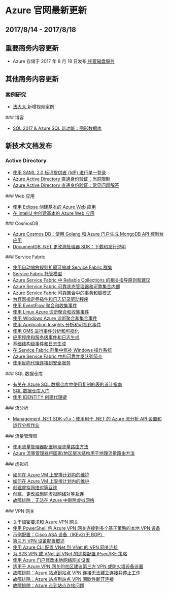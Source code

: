 <properties
	pageTitle="Azure 官网本周更新 | Azure"
    description="Azure 官网本周更新"
    services=""
    documentationCenter=""
    authors=""
    manager=""
    editor=""
    tags=""/>

<tags ms.service="weekly-updates" ms.date="" wacn.date="" wacn.lang="cn"/>

# Azure 官网最新更新

## 2017/8/14 - 2017/8/18
## 重要商务内容更新
<ul>
<li>Azure 存储于 2017 年 8 月 18 日发布<a id="weekly-updates-8-18_storage" href="/pricing/details/storage/"> 托管磁盘服务</a></li>
</ul>

## 其他商务内容更新
### 案例研究
<ul>
<li><a id="weekly-updates-8-18_fadada"  href="/partnerancasestudy/case-studies/fadada/">法大大 </a>新增视频案例</li>
</ul>
### 博客
<ul>
<li><a href="/blog/2017/08/18/SQL2017AzureSQLNewFunction-GraphicDatabase" id="weekly-updates-8-18_blog-SQL2017AzureSQLNewFunction-GraphicDatabase">SQL 2017 & Azure SQL 新功能：图形数据库</a></li>
</ul>


## 新技术文档发布
### Active Directory
<ul>
<li><a id="weekly-updates-8-18_docs-active-directory-aadconnect-federation-saml-idp" href="//docs.azure.cn/zh-cn/active-directory/connect/active-directory-aadconnect-federation-saml-idp">使用 SAML 2.0 标识提供者 (IdP) 进行单一登录</a></li>
<li><a id="weekly-updates-8-18_docs-active-directory-aadconnect-pass-through-authentication-current-limitations" href="//docs.azure.cn/zh-cn/active-directory/connect/active-directory-aadconnect-pass-through-authentication-current-limitations">Azure Active Directory 直通身份验证：当前限制</a></li>
<li><a id="weekly-updates-8-18_docs-active-directory-aadconnect-pass-through-authentication-faq" href="//docs.azure.cn/zh-cn/active-directory/connect/active-directory-aadconnect-pass-through-authentication-faq">Azure Active Directory 直通身份验证：常见问题解答</a></li>
</ul>
### Web 应用
<ul>
<li><a id="weekly-updates-8-18_docs-app-service-web-eclipse-create-hello-world-web-app" href="//docs.azure.cn/zh-cn/app-service-web/app-service-web-eclipse-create-hello-world-web-app">使用 Eclipse 创建基本的 Azure Web 应用</a></li>
<li><a id="weekly-updates-8-18_docs-app-service-web-intellij-create-hello-world-web-app" href="//docs.azure.cn/zh-cn/app-service-web/app-service-web-intellij-create-hello-world-web-app">在 IntelliJ 中创建基本的 Azure Web 应用</a></li>
</ul>
### CosmosDB
<ul>
<li><a id="weekly-updates-8-18_docs-create-mongodb-golang" href="//docs.azure.cn/zh-cn/cosmos-db/create-mongodb-golang">Azure Cosmos DB：使用 Golang 和 Azure 门户生成 MongoDB API 控制台应用</a></li>
<li><a id="weekly-updates-8-18_docs-documentdb-sdk-dotnet-changefeed" href="//docs.azure.cn/zh-cn/cosmos-db/documentdb-sdk-dotnet-changefeed">DocumentDB .NET 更改源处理器 SDK：下载和发行说明</a></li>
</ul>
### Service Fabric
<ul>
<li><a id="weekly-updates-8-18_docs-service-fabric-cluster-scale-up-down" href="//docs.azure.cn/zh-cn/service-fabric/service-fabric-cluster-scale-up-down">使用自动缩放规则扩展可缩减 Service Fabric 群集</a></li>
<li><a id="weekly-updates-8-18_docs-service-fabric-hosting-model" href="//docs.azure.cn/zh-cn/service-fabric/service-fabric-hosting-model">Service Fabric 托管模型</a></li>
<li><a id="weekly-updates-8-18_docs-service-fabric-reliable-services-reliable-collections-guidelines" href="//docs.azure.cn/zh-cn/service-fabric/service-fabric-reliable-services-reliable-collections-guidelines">Azure Service Fabric 中 Reliable Collections 的相关指导原则和建议</a></li>
<li><a id="weekly-updates-8-18_docs-service-fabric-reliable-services-reliable-collections-internals" href="//docs.azure.cn/zh-cn/service-fabric/service-fabric-reliable-services-reliable-collections-internals">Azure Service Fabric 可靠状态管理器和可靠集合内部</a></li>
<li><a id="weekly-updates-8-18_docs-service-fabric-reliable-services-reliable-collections-transactions-locks" href="//docs.azure.cn/zh-cn/service-fabric/service-fabric-reliable-services-reliable-collections-transactions-locks">Azure Service Fabric 可靠集合中的事务和锁模式</a></li>
<li><a id="weekly-updates-8-18_docs-service-fabric-containers-volume-logging-drivers" href="//docs.azure.cn/zh-cn/service-fabric/service-fabric-containers-volume-logging-drivers">为容器指定卷插件和日志记录驱动程序</a></li>
<li><a id="weekly-updates-8-18_docs-service-fabric-diagnostics-event-aggregation-eventflow" href="//docs.azure.cn/zh-cn/service-fabric/service-fabric-diagnostics-event-aggregation-eventflow">使用 EventFlow 聚合和收集事件</a></li>
<li><a id="weekly-updates-8-18_docs-service-fabric-diagnostics-event-aggregation-lad" href="//docs.azure.cn/zh-cn/service-fabric/service-fabric-diagnostics-event-aggregation-lad">使用 Linux Azure 诊断聚合和收集事件</a></li>
<li><a id="weekly-updates-8-18_docs-service-fabric-diagnostics-event-aggregation-wad" href="//docs.azure.cn/zh-cn/service-fabric/service-fabric-diagnostics-event-aggregation-wad">使用 Windows Azure 诊断聚合和集合事件</a></li>
<li><a id="weekly-updates-8-18_docs-service-fabric-diagnostics-event-analysis-appinsights" href="//docs.azure.cn/zh-cn/service-fabric/service-fabric-diagnostics-event-analysis-appinsights">使用 Application Insights 分析和可视化事件</a></li>
<li><a id="weekly-updates-8-18_docs-service-fabric-diagnostics-event-analysis-oms" href="//docs.azure.cn/zh-cn/service-fabric/service-fabric-diagnostics-event-analysis-oms">使用 OMS 进行事件分析和可视化</a></li>
<li><a id="weekly-updates-8-18_docs-service-fabric-diagnostics-event-generation-app" href="//docs.azure.cn/zh-cn/service-fabric/service-fabric-diagnostics-event-generation-app">应用程序和服务级事件和日志生成</a></li>
<li><a id="weekly-updates-8-18_docs-service-fabric-diagnostics-event-generation-infra" href="//docs.azure.cn/zh-cn/service-fabric/service-fabric-diagnostics-event-generation-infra">基础结构级事件和日志生成</a></li>
<li><a id="weekly-updates-8-18_docs-service-fabric-patch-orchestration-application" href="//docs.azure.cn/zh-cn/service-fabric/service-fabric-patch-orchestration-application">在 Service Fabric 群集中修补 Windows 操作系统</a></li>
<li><a id="weekly-updates-8-18_docs-service-fabric-reliable-services-reliable-concurrent-queue" href="//docs.azure.cn/zh-cn/service-fabric/service-fabric-reliable-services-reliable-concurrent-queue">Azure Service Fabric 中的可靠并发队列简介</a></li>
<li><a id="weekly-updates-8-18_docs-service-fabric-reverseproxy-configure-secure-communication" href="//docs.azure.cn/zh-cn/service-fabric/service-fabric-reverseproxy-configure-secure-communication">使用反向代理连接到安全服务</a></li>
</ul>
### SQL 数据仓库
<ul>
<li><a id="weekly-updates-8-18_docs-design-guidance-for-replicated-tables" href="//docs.azure.cn/zh-cn/sql-data-warehouse/design-guidance-for-replicated-tables">有关在 Azure SQL 数据仓库中使用复制的表的设计指南</a></li>
<li><a id="weekly-updates-8-18_docs-sql-data-warehouse-get-started-tutorial" href="//docs.azure.cn/zh-cn/sql-data-warehouse/sql-data-warehouse-get-started-tutorial">SQL 数据仓库入门</a></li>
<li><a id="weekly-updates-8-18_docs-sql-data-warehouse-tables-identity" href="//docs.azure.cn/zh-cn/sql-data-warehouse/sql-data-warehouse-tables-identity">使用 IDENTITY 创建代理键</a></li>
</ul>
### 流分析
<ul>
<li><a id="weekly-updates-8-18_docs-stream-analytics-dotnet-management-sdk-v1" href="//docs.azure.cn/zh-cn/stream-analytics/stream-analytics-dotnet-management-sdk-v1">Management .NET SDK v1.x：使用用于 .NET 的 Azure 流分析 API 设置和运行分析作业</a></li>
</ul>
### 流量管理器
<ul>
<li><a id="weekly-updates-8-18_docs-traffic-manager-configure-geographic-routing-method" href="//docs.azure.cn/zh-cn/traffic-manager/traffic-manager-configure-geographic-routing-method">使用流量管理器配置地理流量路由方法</a></li>
<li><a id="weekly-updates-8-18_docs-traffic-manager-geographic-regions" href="//docs.azure.cn/zh-cn/traffic-manager/traffic-manager-geographic-regions">Azure 流量管理器将国家/地区层次结构用于地理流量路由方法</a></li>
</ul>
### 虚拟机
<ul>
<li><a id="weekly-updates-8-18_docs-planned-maintenance-schedule" href="//docs.azure.cn/zh-cn/virtual-machines/linux/classic/planned-maintenance-schedule">如何在 Azure VM 上安排计划内的维护</a></li>
<li><a id="weekly-updates-8-18_docs-planned-maintenance-schedule" href="//docs.azure.cn/zh-cn/virtual-machines/windows/classic/planned-maintenance-schedule">如何在 Azure VM 上安排计划内的维护</a></li>
<li><a id="weekly-updates-8-18_docs-virtual-network-create-peering" href="//docs.azure.cn/zh-cn/virtual-network/virtual-network-create-peering">创建虚拟网络对等互连</a></li>
<li><a id="weekly-updates-8-18_docs-virtual-network-manage-peering" href="//docs.azure.cn/zh-cn/virtual-network/virtual-network-manage-peering">创建、更改或删除虚拟网络对等互连</a></li>
<li><a id="weekly-updates-8-18_docs-virtual-network-troubleshoot-cannot-delete-vnet" href="//docs.azure.cn/zh-cn/virtual-network/virtual-network-troubleshoot-cannot-delete-vnet">故障排除：无法在 Azure 中删除虚拟网络</a></li>
</ul>
### VPN 网关
<ul>
<li><a id="weekly-updates-8-18_docs-vpn-gateway-about-compliance-crypto" href="//docs.azure.cn/zh-cn/vpn-gateway/vpn-gateway-about-compliance-crypto">关于加密要求和 Azure VPN 网关</a></li>
<li><a id="weekly-updates-8-18_docs-vpn-gateway-connect-multiple-policybased-rm-ps" href="//docs.azure.cn/zh-cn/vpn-gateway/vpn-gateway-connect-multiple-policybased-rm-ps">使用 PowerShell 将 Azure VPN 网关连接到多个基于策略的本地 VPN 设备</a></li>
<li><a id="weekly-updates-8-18_docs-vpn-gateway-3rdparty-device-config-cisco-asa" href="//docs.azure.cn/zh-cn/vpn-gateway/vpn-gateway-3rdparty-device-config-cisco-asa">示例配置：Cisco ASA 设备（IKEv2/无 BGP）</a></li>
<li><a id="weekly-updates-8-18_docs-vpn-gateway-3rdparty-device-config-overview" href="//docs.azure.cn/zh-cn/vpn-gateway/vpn-gateway-3rdparty-device-config-overview">第三方 VPN 设备配置概述</a></li>
<li><a id="weekly-updates-8-18_docs-vpn-gateway-howto-vnet-vnet-cli" href="//docs.azure.cn/zh-cn/vpn-gateway/vpn-gateway-howto-vnet-vnet-cli">使用 Azure CLI 配置 VNet 到 VNet 的 VPN 网关连接</a></li>
<li><a id="weekly-updates-8-18_docs-vpn-gateway-ipsecikepolicy-rm-powershell" href="//docs.azure.cn/zh-cn/vpn-gateway/vpn-gateway-ipsecikepolicy-rm-powershell">为 S2S VPN 或 VNet 到 VNet 的连接配置 IPsec/IKE 策略</a></li>
<li><a id="weekly-updates-8-18_docs-vpn-gateway-modify-local-network-gateway-portal" href="//docs.azure.cn/zh-cn/vpn-gateway/vpn-gateway-modify-local-network-gateway-portal">使用 Azure 门户修改本地网络网关设置</a></li>
<li><a id="weekly-updates-8-18_docs-vpn-gateway-third-party-settings" href="//docs.azure.cn/zh-cn/vpn-gateway/vpn-gateway-third-party-settings">适用于 Azure VPN 网关的社区建议第三方 VPN 或防火墙设备设置</a></li>
<li><a id="weekly-updates-8-18_docs-vpn-gateway-troubleshoot-site-to-site-cannot-connect" href="//docs.azure.cn/zh-cn/vpn-gateway/vpn-gateway-troubleshoot-site-to-site-cannot-connect">故障排除：Azure 站点到站点 VPN 连接无法建立连接并停止工作</a></li>
<li><a id="weekly-updates-8-18_docs-vpn-gateway-troubleshoot-site-to-site-disconnected-intermittently" href="//docs.azure.cn/zh-cn/vpn-gateway/vpn-gateway-troubleshoot-site-to-site-disconnected-intermittently">故障排除：Azure 站点到站点 VPN 间歇性断开连接</a></li>
<li><a id="weekly-updates-8-18_docs-vpn-gateway-troubleshoot-vpn-point-to-site-connection-problems" href="//docs.azure.cn/zh-cn/vpn-gateway/vpn-gateway-troubleshoot-vpn-point-to-site-connection-problems">故障排除：Azure 点到站点连接问题</a></li>

</ul>
